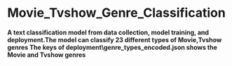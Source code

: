 # Movie_Tvshow_Genre_Classification

**A text classification model from data collection, model training, and deployment.The model can classify 23 different types of Movie,Tvshow genres The keys of deployment\genre_types_encoded.json shows the Movie and Tvshow genres**
